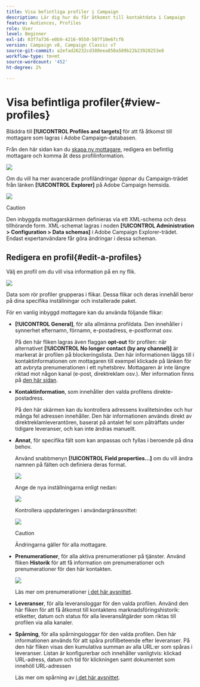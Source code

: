 ```yaml
---
title: Visa befintliga profiler i Campaign
description: Lär dig hur du får åtkomst till kontaktdata i Campaign
feature: Audiences, Profiles
role: User
level: Beginner
exl-id: 03f7a736-e0b9-4216-9550-507f10e6fcf6
version: Campaign v8, Campaign Classic v7
source-git-commit: a2efad26232cd380eea850a589b22b23928253e8
workflow-type: tm+mt
source-wordcount: '452'
ht-degree: 2%

---
```


# Visa befintliga profiler{#view-profiles}

Bläddra till **[!UICONTROL Profiles and targets]** för att få åtkomst till mottagare som lagras i Adobe Campaign-databasen.

Från den här sidan kan du [skapa ny mottagare](create-profiles.md), redigera en befintlig mottagare och komma åt dess profilinformation.

![](assets/profiles-and-targets.png)

Om du vill ha mer avancerade profiländringar öppnar du Campaign-trädet från länken **[!UICONTROL Explorer]** på Adobe Campaign hemsida.

![](assets/recipients-in-explorer.png)


>[!CAUTION]
>
>Den inbyggda mottagarskärmen definieras via ett XML-schema och dess tillhörande form. XML-schemat lagras i noden **[!UICONTROL Administration > Configuration > Data schemas]** i Adobe Campaign Explorer-trädet. Endast expertanvändare får göra ändringar i dessa scheman.
>

## Redigera en profil{#edit-a-profiles}

Välj en profil om du vill visa information på en ny flik.

![](assets/edit-a-profile.png)

Data som rör profiler grupperas i flikar. Dessa flikar och deras innehåll beror på dina specifika inställningar och installerade paket.

För en vanlig inbyggd mottagare kan du använda följande flikar:

* **[!UICONTROL General]**, för alla allmänna profildata. Den innehåller i synnerhet efternamn, förnamn, e-postadress, e-postformat osv.

  På den här fliken lagras även flaggan **opt-out** för profilen: när alternativet **[!UICONTROL No longer contact (by any channel)]** är markerat är profilen på blockeringslista. Den här informationen läggs till i kontaktinformationen om mottagaren till exempel klickade på länken för att avbryta prenumerationen i ett nyhetsbrev. Mottagaren är inte längre riktad mot någon kanal (e-post, direktreklam osv.). Mer information finns på [den här sidan](../send/quarantines.md).

* **Kontaktinformation**, som innehåller den valda profilens direkte-postadress.

  På den här skärmen kan du kontrollera adressens kvalitetsindex och hur många fel adressen innehåller. Den här informationen används direkt av direktreklamleverantören, baserat på antalet fel som påträffats under tidigare leveranser, och kan inte ändras manuellt.

* **Annat**, för specifika fält som kan anpassas och fyllas i beroende på dina behov.

  Använd snabbmenyn **[!UICONTROL Field properties…]** om du vill ändra namnen på fälten och definiera deras format.

  ![](assets/other-tab-field-properties.png)

  Ange de nya inställningarna enligt nedan:

  ![](assets/change-field-properties.png)

  Kontrollera uppdateringen i användargränssnittet:

  ![](assets/other-tab-updated.png)


  >[!CAUTION]
  >Ändringarna gäller för alla mottagare.
  >


* **Prenumerationer**, för alla aktiva prenumerationer på tjänster. Använd fliken **Historik** för att få information om prenumerationer och prenumerationer för den här kontakten.

  ![](assets/subscription-tab.png)

  Läs mer om prenumerationer [i det här avsnittet](../start/subscriptions.md).

* **Leveranser**, för alla leveransloggar för den valda profilen. Använd den här fliken för att få åtkomst till kontaktens marknadsföringshistorik: etiketter, datum och status för alla leveransåtgärder som riktas till profilen via alla kanaler.


* **Spårning**, för alla spårningsloggar för den valda profilen. Den här informationen används för att spåra profilbeteende efter leveranser. På den här fliken visas den kumulativa summan av alla URL:er som spåras i leveranser. Listan är konfigurerbar och innehåller vanligtvis: klickad URL-adress, datum och tid för klickningen samt dokumentet som innehöll URL-adressen

  Läs mer om spårning av [i det här avsnittet](../start/tracking.md).
